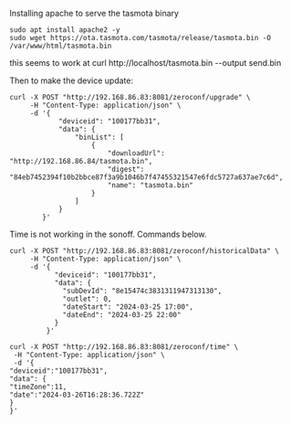 Installing apache to serve the tasmota binary

```
sudo apt install apache2 -y
sudo wget https://ota.tasmota.com/tasmota/release/tasmota.bin -O /var/www/html/tasmota.bin
```

this seems to work at
curl http://localhost/tasmota.bin --output send.bin

Then to make the device update:

```
curl -X POST "http://192.168.86.83:8081/zeroconf/upgrade" \
     -H "Content-Type: application/json" \
     -d '{
            "deviceid": "100177bb31",
            "data": {
                "binList": [
                    {
                        "downloadUrl": "http://192.168.86.84/tasmota.bin",
                        "digest": "84eb7452394f10b2bbce87f3a9b1046b7f47455321547e6fdc5727a637ae7c6d",
                        "name": "tasmota.bin"
                    }
                ]
            }
        }'
```

Time is not working in the sonoff. Commands below.

```
curl -X POST "http://192.168.86.83:8081/zeroconf/historicalData" \
     -H "Content-Type: application/json" \
     -d '{
           "deviceid": "100177bb31",
           "data": {
             "subDevId": "8e15474c3831311947313130",
             "outlet": 0,
             "dateStart": "2024-03-25 17:00",
             "dateEnd": "2024-03-25 22:00"
           }
         }'
```

```
curl -X POST "http://192.168.86.83:8081/zeroconf/time" \
 -H "Content-Type: application/json" \
 -d '{
"deviceid":"100177bb31",
"data": {
"timeZone":11,
"date":"2024-03-26T16:28:36.722Z"
}
}'
```
